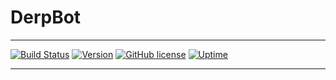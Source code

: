 # **DerpBot**
-----
[![Build Status](https://travis-ci.com/Justin2528/DerpBot.svg?branch=master)](https://travis-ci.com/Justin2528/DerpBot) 
[![Version](https://img.shields.io/badge/Version-1.1.0-blue.svg)](https://github.com/Justin2528/DerpBot)
[![GitHub license](https://img.shields.io/github/license/Justin2528/DerpBot.svg?style=popout-square)](https://github.com/Justin2528/DerpBot/blob/master/LICENSE)
[![Uptime](https://img.shields.io/badge/Uptime-99.99%25-brightgreen.svg)](https://github.com/Justin2528/DerpBot)
[](https://discordbots.org/api/widget/547771680798539776.svg)

-----
